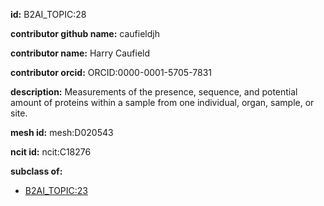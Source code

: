 **id:** B2AI_TOPIC:28

**contributor github name:** caufieldjh

**contributor name:** Harry Caufield

**contributor orcid:** ORCID:0000-0001-5705-7831

**description:** Measurements of the presence, sequence, and potential amount of proteins within a sample from one individual, organ, sample, or site.

**mesh id:** mesh:D020543

**ncit id:** ncit:C18276

**subclass of:**

- [B2AI_TOPIC:23](../DataTopic.markdown)

